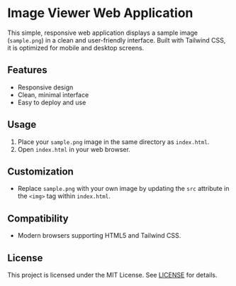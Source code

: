 # Image Viewer Web Application

This simple, responsive web application displays a sample image (`sample.png`) in a clean and user-friendly interface. Built with Tailwind CSS, it is optimized for mobile and desktop screens.

## Features
- Responsive design
- Clean, minimal interface
- Easy to deploy and use

## Usage
1. Place your `sample.png` image in the same directory as `index.html`.
2. Open `index.html` in your web browser.

## Customization
- Replace `sample.png` with your own image by updating the `src` attribute in the `<img>` tag within `index.html`.

## Compatibility
- Modern browsers supporting HTML5 and Tailwind CSS.

## License
This project is licensed under the MIT License. See [LICENSE](LICENSE) for details.
